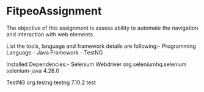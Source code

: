 # FitpeoAssignment
The objective of this assignment is assess ability to automate the navigation and interaction with web elements.

List the tools, language and framework details are following:-
Programming Language - Java
Framework - TestNG

Installed Dependencies:-
Selenium Webdriver
<dependency>
    <groupId>org.seleniumhq.selenium</groupId>
    <artifactId>selenium-java</artifactId>
    <version>4.26.0</version>
</dependency>

TestNG
<dependency>
    <groupId>org.testng</groupId>
    <artifactId>testng</artifactId>
    <version>7.10.2</version>
    <scope>test</scope>
</dependency>
